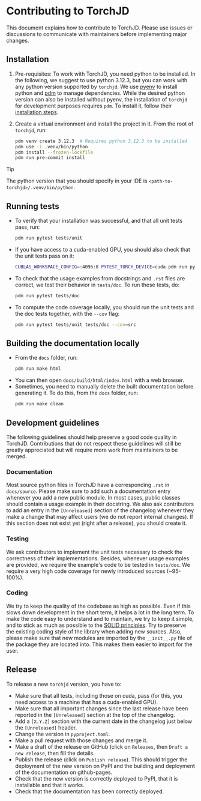 # Contributing to TorchJD

This document explains how to contribute to TorchJD. Please use issues or discussions to communicate
with maintainers before implementing major changes.

## Installation

1) Pre-requisites: To work with TorchJD, you need python to be installed. In the following, we
   suggest to use python 3.12.3, but you can work with any python version supported by `torchjd`. We
   use [pyenv](https://github.com/pyenv/pyenv) to install python and
   [pdm](https://pdm-project.org/en/latest/) to manage dependencies. While the desired python
   version can also be installed without pyenv, the installation of `torchjd` for development
   purposes requires `pdm`. To install it, follow their
   [installation steps](https://pdm-project.org/en/latest/#installation).

2) Create a virtual environment and install the project in it. From the root of `torchjd`, run:
   ```bash
   pdm venv create 3.12.3  # Requires python 3.12.3 to be installed
   pdm use -i .venv/bin/python
   pdm install --frozen-lockfile
   pdm run pre-commit install
   ```

> [!TIP]
> The python version that you should specify in your IDE is `<path-to-torchjd>/.venv/bin/python`.

## Running tests
   - To verify that your installation was successful, and that all unit tests pass, run:
     ```bash
     pdm run pytest tests/unit
     ```

   - If you have access to a cuda-enabled GPU, you should also check that the unit tests pass on it:
     ```bash
     CUBLAS_WORKSPACE_CONFIG=:4096:8 PYTEST_TORCH_DEVICE=cuda pdm run pytest tests/unit
     ```

   - To check that the usage examples from docstrings and `.rst` files are correct, we test their
   behavior in `tests/doc`. To run these tests, do:
     ```bash
     pdm run pytest tests/doc
     ```

  - To compute the code coverage locally, you should run the unit tests and the doc tests together,
  with the `--cov` flag:
    ```bash
    pdm run pytest tests/unit tests/doc --cov=src
    ```

## Building the documentation locally
   - From the `docs` folder, run:
     ```bash
     pdm run make html
     ```
   - You can then open `docs/build/html/index.html` with a web browser.
   - Sometimes, you need to manually delete the built documentation before generating it. To do
   this, from the `docs` folder, run:
     ```bash
     pdm run make clean
     ```

## Development guidelines

The following guidelines should help preserve a good code quality in TorchJD. Contributions that do
not respect these guidelines will still be greatly appreciated but will require more work from
maintainers to be merged.

### Documentation

Most source python files in TorchJD have a corresponding `.rst` in `docs/source`. Please make sure
to add such a documentation entry whenever you add a new public module. In most cases, public
classes should contain a usage example in their docstring. We also ask contributors to add an entry
in the `[Unreleased]` section of the changelog whenever they make a change that may affect users (we
do not report internal changes). If this section does not exist yet (right after a release), you
should create it.

### Testing

We ask contributors to implement the unit tests necessary to check the correctness of their
implementations. Besides, whenever usage examples are provided, we require the example's code to be
tested in `tests/doc`. We require a very high code coverage for newly introduced sources (~95-100%).

### Coding

We try to keep the quality of the codebase as high as possible. Even if this slows down development
in the short term, it helps a lot in the long term. To make the code easy to understand and to
maintain, we try to keep it simple, and to stick as much as possible to the
[SOLID principles](https://en.wikipedia.org/wiki/SOLID). Try to preserve the existing coding style
of the library when adding new sources. Also, please make sure that new modules are imported by the
`__init__.py` file of the package they are located into. This makes them easier to import for the
user.

## Release

To release a new `torchjd` version, you have to:
- Make sure that all tests, including those on cuda, pass (for this, you need access to a machine
  that has a cuda-enabled GPU).
- Make sure that all important changes since the last release have been reported in the
  `[Unreleased]`
  section at the top of the changelog.
- Add a `[X.Y.Z]` section with the current date in the changelog just below the `[Unreleased]`
  header.
- Change the version in `pyproject.toml`.
- Make a pull request with those changes and merge it.
- Make a draft of the release on GitHub (click on `Releases`, then `Draft a new release`, then fill
  the details.
- Publish the release (click on  `Publish release`). This should trigger the deployment of the new
  version on PyPI and the building and deployment of the documentation on github-pages.
- Check that the new version is correctly deployed to PyPI, that it is installable and that it
  works.
- Check that the documentation has been correctly deployed.
